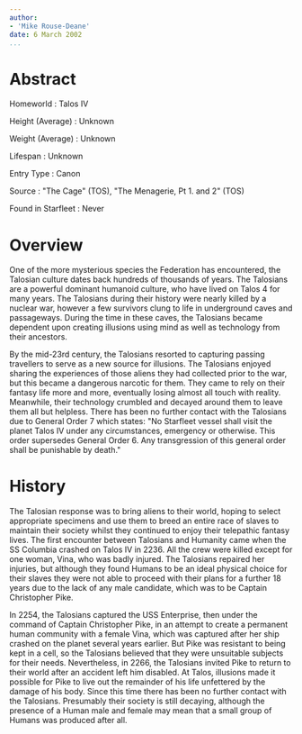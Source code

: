 ```yaml
---
author:
- 'Mike Rouse-Deane'
date: 6 March 2002
...
```


Abstract
========

Homeworld
:   Talos IV

Height (Average)
:   Unknown

Weight (Average)
:   Unknown

Lifespan
:   Unknown

Entry Type
:   Canon

Source
:   "The Cage" (TOS), "The Menagerie, Pt 1. and 2" (TOS)

Found in Starfleet
:   Never

Overview
========

One of the more mysterious species the Federation has encountered, the
Talosian culture dates back hundreds of thousands of years. The
Talosians are a powerful dominant humanoid culture, who have lived on
Talos 4 for many years. The Talosians during their history were nearly
killed by a nuclear war, however a few survivors clung to life in
underground caves and passageways. During the time in these caves, the
Talosians became dependent upon creating illusions using mind as well as
technology from their ancestors.

By the mid-23rd century, the Talosians resorted to capturing passing
travellers to serve as a new source for illusions. The Talosians enjoyed
sharing the experiences of those aliens they had collected prior to the
war, but this became a dangerous narcotic for them. They came to rely on
their fantasy life more and more, eventually losing almost all touch
with reality. Meanwhile, their technology crumbled and decayed around
them to leave them all but helpless. There has been no further contact
with the Talosians due to General Order 7 which states: "No Starfleet
vessel shall visit the planet Talos IV under any circumstances,
emergency or otherwise. This order supersedes General Order 6. Any
transgression of this general order shall be punishable by death."

History
=======

The Talosian response was to bring aliens to their world, hoping to
select appropriate specimens and use them to breed an entire race of
slaves to maintain their society whilst they continued to enjoy their
telepathic fantasy lives. The first encounter between Talosians and
Humanity came when the SS Columbia crashed on Talos IV in 2236. All the
crew were killed except for one woman, Vina, who was badly injured. The
Talosians repaired her injuries, but although they found Humans to be an
ideal physical choice for their slaves they were not able to proceed
with their plans for a further 18 years due to the lack of any male
candidate, which was to be Captain Christopher Pike.

In 2254, the Talosians captured the USS Enterprise, then under the
command of Captain Christopher Pike, in an attempt to create a permanent
human community with a female Vina, which was captured after her ship
crashed on the planet several years earlier. But Pike was resistant to
being kept in a cell, so the Talosians believed that they were
unsuitable subjects for their needs. Nevertheless, in 2266, the
Talosians invited Pike to return to their world after an accident left
him disabled. At Talos, illusions made it possible for Pike to live out
the remainder of his life unfettered by the damage of his body. Since
this time there has been no further contact with the Talosians.
Presumably their society is still decaying, although the presence of a
Human male and female may mean that a small group of Humans was produced
after all.
